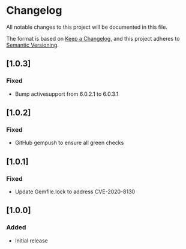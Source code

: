 # Changelog
All notable changes to this project will be documented in this file.

The format is based on [Keep a Changelog](https://keepachangelog.com/en/1.0.0/),
and this project adheres to [Semantic
Versioning](https://semver.org/spec/v2.0.0.html).

## [1.0.3]
### Fixed
- Bump activesupport from 6.0.2.1 to 6.0.3.1

## [1.0.2]
### Fixed
- GitHub gempush to ensure all green checks

## [1.0.1]
### Fixed
- Update Gemfile.lock to address CVE-2020-8130

## [1.0.0]
### Added
- Initial release
